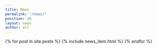 ```yaml
---
title: News
permalink: "/news/"
position: 20
layout: news
author: all
---
```


{% for post in site.posts %}
  {% include news_item.html %}
{% endfor %}
